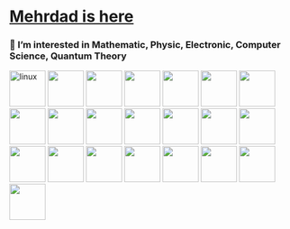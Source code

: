# [Mehrdad is here](https://mehrdadq8i.github.io/mehrdadq8i)

### 👀 I’m interested in Mathematic, Physic, Electronic, Computer Science, Quantum Theory

<img src="https://cdn.jsdelivr.net/gh/devicons/devicon/icons/linux/linux-original.svg" alt="linux" title="LINUX" width="64" height="64" />

<img src="https://cdn.jsdelivr.net/gh/devicons/devicon/icons/bash/bash-original.svg" width="64" height="64" />

<img src="https://cdn.jsdelivr.net/gh/devicons/devicon/icons/debian/debian-original-wordmark.svg" width="64" height="64" />

<img src="https://cdn.jsdelivr.net/gh/devicons/devicon/icons/ubuntu/ubuntu-plain-wordmark.svg" width="64" height="64" />

<img src="https://cdn.jsdelivr.net/gh/devicons/devicon/icons/nixos/nixos-original.svg"  width="64" height="64"/>

<img src="https://cdn.jsdelivr.net/gh/devicons/devicon/icons/vim/vim-original.svg"  width="64" height="64"/>

<img src="https://cdn.jsdelivr.net/gh/devicons/devicon/icons/c/c-original.svg"  width="64" height="64"/>

<img src="https://cdn.jsdelivr.net/gh/devicons/devicon/icons/rust/rust-original.svg" width="64" height="64"/>

<img src="https://cdn.jsdelivr.net/gh/devicons/devicon/icons/python/python-original-wordmark.svg" width="64" height="64"/>

<img src="https://cdn.jsdelivr.net/gh/devicons/devicon/icons/django/django-plain.svg" width="64" height="64"/>

<img src="https://cdn.jsdelivr.net/gh/devicons/devicon/icons/flask/flask-original.svg"   width="64" height="64"/>

<img src="https://cdn.jsdelivr.net/gh/devicons/devicon/icons/opencv/opencv-original-wordmark.svg"  width="64" height="64"/>

<img src="https://cdn.jsdelivr.net/gh/devicons/devicon/icons/neo4j/neo4j-original.svg"   width="64" height="64"/>

<img src="https://cdn.jsdelivr.net/gh/devicons/devicon/icons/networkx/networkx-original.svg"   width="64" height="64"/>

<img src="https://cdn.jsdelivr.net/gh/devicons/devicon/icons/git/git-original-wordmark.svg"   width="64" height="64"/>

<img src="https://cdn.jsdelivr.net/gh/devicons/devicon/icons/postgresql/postgresql-original-wordmark.svg"   width="64" height="64"/>

<img src="https://cdn.jsdelivr.net/gh/devicons/devicon/icons/nginx/nginx-original.svg"   width="64" height="64"/>

<img src="https://cdn.jsdelivr.net/gh/devicons/devicon/icons/prometheus/prometheus-original.svg"  width="64" height="64"/>

<img src="https://cdn.jsdelivr.net/gh/devicons/devicon/icons/grafana/grafana-original.svg"   width="64" height="64"/>

<img src="https://cdn.jsdelivr.net/gh/devicons/devicon/icons/docker/docker-original.svg"   width="64" height="64"/>

<img src="https://cdn.jsdelivr.net/npm/simple-icons@3.13.0/icons/kubernetes.svg"   width="64" height="64"/>

<img src="https://cdn.jsdelivr.net/npm/simple-icons@3.13.0/icons/ansible.svg"   width="64" height="64"/>

